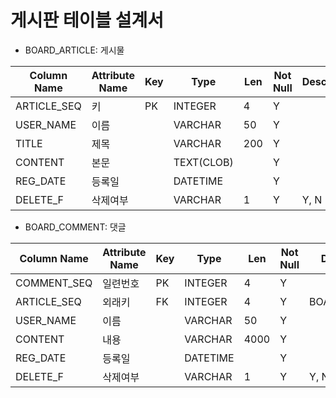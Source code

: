 게시판 테이블 설계서
=========================

- BOARD_ARTICLE: 게시물

| Column Name | Attribute Name | Key | Type       | Len | Not Null | Description |
| ----------- | -------------- | --- | ---------- | --- | -------- | ----------- |
| ARTICLE_SEQ | 키             | PK  | INTEGER    | 4   | Y        |             |
| USER_NAME   | 이름           |     | VARCHAR    | 50  | Y        |             |
| TITLE       | 제목           |     | VARCHAR    | 200 | Y        |             |
| CONTENT     | 본문           |     | TEXT(CLOB) |     | Y        |             |
| REG_DATE    | 등록일         |     | DATETIME   |     | Y        |             |
| DELETE_F    | 삭제여부       |     | VARCHAR    | 1   | Y        | Y, N        |

- BOARD_COMMENT: 댓글

| Column Name | Attribute Name | Key | Type     | Len  | Not Null | Description   |
| ----------- | -------------- | --- | -------- | ---- | -------- | ------------- |
| COMMENT_SEQ | 일련번호       | PK  | INTEGER  | 4    | Y        |               |
| ARTICLE_SEQ | 외래키         | FK  | INTEGER  | 4    | Y        | BOARD_ARTICLE |
| USER_NAME   | 이름           |     | VARCHAR  | 50   | Y        |               |
| CONTENT     | 내용           |     | VARCHAR  | 4000 | Y        |               |
| REG_DATE    | 등록일         |     | DATETIME |      | Y        |               |
| DELETE_F    | 삭제여부       |     | VARCHAR  | 1    | Y        | Y, N          |
